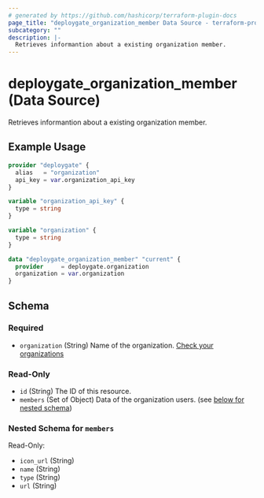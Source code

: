 ```yaml
---
# generated by https://github.com/hashicorp/terraform-plugin-docs
page_title: "deploygate_organization_member Data Source - terraform-provider-deploygate"
subcategory: ""
description: |-
  Retrieves informantion about a existing organization member.
---
```


# deploygate_organization_member (Data Source)

Retrieves informantion about a existing organization member.

## Example Usage

```terraform
provider "deploygate" {
  alias   = "organization"
  api_key = var.organization_api_key
}

variable "organization_api_key" {
  type = string
}

variable "organization" {
  type = string
}

data "deploygate_organization_member" "current" {
  provider     = deploygate.organization
  organization = var.organization
}
```

<!-- schema generated by tfplugindocs -->
## Schema

### Required

- `organization` (String) Name of the organization. [Check your organizations](https://deploygate.com/organizations)

### Read-Only

- `id` (String) The ID of this resource.
- `members` (Set of Object) Data of the organization users. (see [below for nested schema](#nestedatt--members))

<a id="nestedatt--members"></a>
### Nested Schema for `members`

Read-Only:

- `icon_url` (String)
- `name` (String)
- `type` (String)
- `url` (String)



